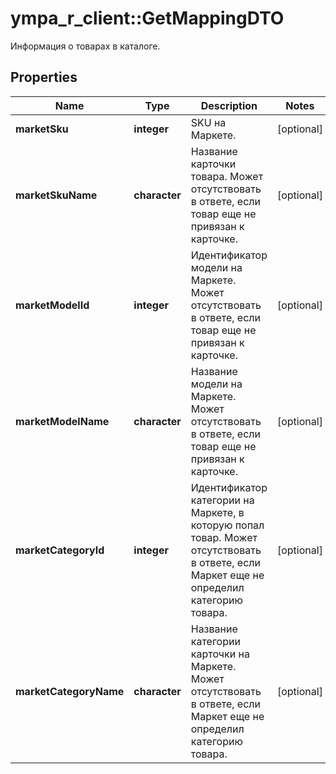 # ympa_r_client::GetMappingDTO

Информация о товарах в каталоге. 

## Properties
Name | Type | Description | Notes
------------ | ------------- | ------------- | -------------
**marketSku** | **integer** | SKU на Маркете. | [optional] 
**marketSkuName** | **character** | Название карточки товара.  Может отсутствовать в ответе, если товар еще не привязан к карточке.  | [optional] 
**marketModelId** | **integer** | Идентификатор модели на Маркете.  Может отсутствовать в ответе, если товар еще не привязан к карточке.  | [optional] 
**marketModelName** | **character** | Название модели на Маркете.  Может отсутствовать в ответе, если товар еще не привязан к карточке.  | [optional] 
**marketCategoryId** | **integer** | Идентификатор категории на Маркете, в которую попал товар.  Может отсутствовать в ответе, если Маркет еще не определил категорию товара.  | [optional] 
**marketCategoryName** | **character** | Название категории карточки на Маркете.  Может отсутствовать в ответе, если Маркет еще не определил категорию товара.  | [optional] 


